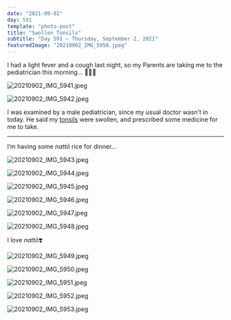 ```yaml
---
date: "2021-09-02"
day: 591
template: "photo-post"
title: "Swollen Tonsils"
subtitle: "Day 591 – Thursday, September 2, 2021"
featuredImage: "20210902_IMG_5950.jpeg"
---
```


I had a light fever and a cough last night, so my Parents are taking me to the pediatrician this morning… 👨🏻‍⚕️

![20210902_IMG_5941.jpeg](20210902_IMG_5941.jpeg)

![20210902_IMG_5942.jpeg](20210902_IMG_5942.jpeg)

I was examined by a male pediatrician, since my usual doctor wasn’t in today. He said my <a href="https://en.wikipedia.org/wiki/Tonsil">tonsils</a> were swollen, and prescribed some medicine for me to take.

<hr />

I’m having some *nattō* rice for dinner…

![20210902_IMG_5943.jpeg](20210902_IMG_5943.jpeg)

![20210902_IMG_5944.jpeg](20210902_IMG_5944.jpeg)

![20210902_IMG_5945.jpeg](20210902_IMG_5945.jpeg)

![20210902_IMG_5946.jpeg](20210902_IMG_5946.jpeg)

![20210902_IMG_5947.jpeg](20210902_IMG_5947.jpeg)

![20210902_IMG_5948.jpeg](20210902_IMG_5948.jpeg)

I love *nattō*❣️

![20210902_IMG_5949.jpeg](20210902_IMG_5949.jpeg)

![20210902_IMG_5950.jpeg](20210902_IMG_5950.jpeg)

![20210902_IMG_5951.jpeg](20210902_IMG_5951.jpeg)

![20210902_IMG_5952.jpeg](20210902_IMG_5952.jpeg)

![20210902_IMG_5953.jpeg](20210902_IMG_5953.jpeg)
